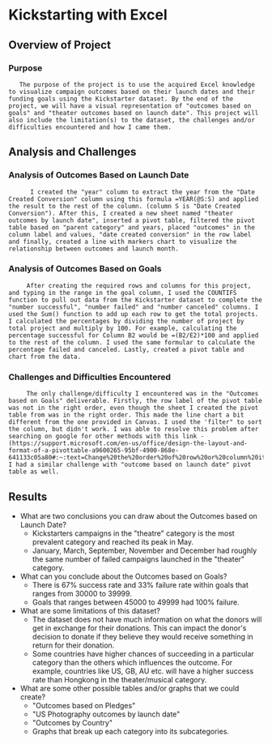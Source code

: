 # Kickstarting with Excel

## Overview of Project

### Purpose
       The purpose of the project is to use the acquired Excel knowledge to visualize campaign outcomes based on their launch dates and their funding goals using the Kickstarter dataset. By the end of the project, we will have a visual representation of "outcomes based on goals" and "theater outcomes based on launch date". This project will also include the limitation(s) to the dataset, the challenges and/or difficulties encountered and how I came them. 
## Analysis and Challenges
### Analysis of Outcomes Based on Launch Date
          I created the "year" column to extract the year from the "Date Created Conversion" column using this formula =YEAR(@S:S) and applied the result to the rest of the column. (column S is "Date Created Conversion"). After this, I created a new sheet named "theater outcomes by launch date", inserted a pivot table, filtered the pivot table based on "parent category" and years, placed "outcomes" in the column label and values, "date created conversion" in the row label and finally, created a line with markers chart to visualize the relationship between outcomes and launch month.

### Analysis of Outcomes Based on Goals
         After creating the required rows and columns for this project, and typing in the range in the goal column, I used the COUNTIFS function to pull out data from the Kickstarter dataset to complete the "number successful", "number failed" and "number canceled" columns. I used the Sum() function to add up each row to get the total projects. I calculated the percentages by dividing the number of project by total project and multiply by 100. For example, calculating the percentage successful for Column B2 would be =(B2/E2)*100 and applied to the rest of the column. I used the same formular to calculate the percentage failed and canceled. Lastly, created a pivot table and chart from the data.
### Challenges and Difficulties Encountered
         The only challenge/difficulty I encountered was in the "Outcomes based on Goals" deliverable. Firstly, the row label of the pivot table was not in the right order, even though the sheet I created the pivot table from was in the right order. This made the line chart a bit different from the one provided in Canvas. I used the 'filter" to sort the column, but didn't work. I was able to resolve this problem after searching on google for other methods with this link - (https://support.microsoft.com/en-us/office/design-the-layout-and-format-of-a-pivottable-a9600265-95bf-4900-868e-641133c05a80#:~:text=Change%20the%20order%20of%20row%20or%20column%20items,menu%20to%20move%20the%20item%20to%20another%20location). I had a similar challenge with "outcome based on launch date" pivot table as well.

      
## Results

- What are two conclusions you can draw about the Outcomes based on Launch Date?
  - Kickstarters campaigns in the "theatre" category is the most prevalent category and reached its peak in May.
  - January, March, September, November and December had roughly the same number of failed campaigns launched in the "theater" category. 
- What can you conclude about the Outcomes based on Goals?
  - There is 67% success rate and 33% failure rate within goals that ranges from 30000 to 39999.
  - Goals that ranges between 45000 to 49999 had 100% failure.
- What are some limitations of this dataset?
  - The dataset does not have much information on what the donors will get in exchange for their donations. This can impact the donor's decision to donate if they believe they would receive something in return for their donation.
  - Some countries have higher chances of succeeding in a particular category than the others which influences the outcome. For example, countries like US, GB, AU etc. will have a higher success rate than Hongkong in the theater/musical category. 
- What are some other possible tables and/or graphs that we could create?
   - "Outcomes based on Pledges"
   - "US Photography outcomes by launch date"
   - "Outcomes by Country"
   - Graphs that break up each category into its subcategories. 
